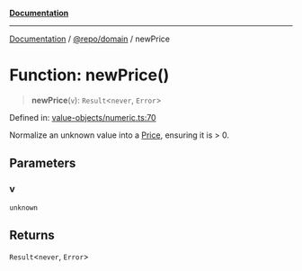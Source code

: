[**Documentation**](../../../README.md)

***

[Documentation](../../../README.md) / [@repo/domain](../README.md) / newPrice

# Function: newPrice()

> **newPrice**(`v`): `Result`\<`never`, `Error`\>

Defined in: [value-objects/numeric.ts:70](https://github.com/o3osatoshi/experiment/blob/f1d231870a1d13a36a9ead236d22edc1fb9797dd/packages/domain/src/value-objects/numeric.ts#L70)

Normalize an unknown value into a [Price](../type-aliases/Price.md), ensuring it is > 0.

## Parameters

### v

`unknown`

## Returns

`Result`\<`never`, `Error`\>
